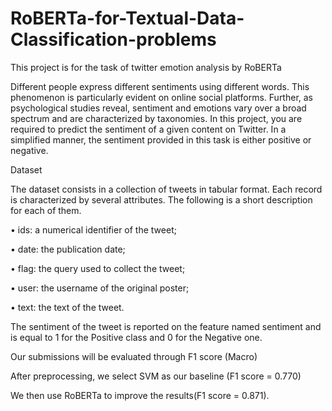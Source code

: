 # RoBERTa-for-Textual-Data-Classification-problems
This project is for the task of twitter emotion analysis by RoBERTa

Different people express different sentiments using different words. This phenomenon is particularly evident on online social platforms. Further, as psychological studies reveal, sentiment and emotions vary over a broad spectrum and are characterized by taxonomies.
In this project, you are required to predict the sentiment of a given content on Twitter. In a simplified manner, the sentiment provided in this task is either positive or negative.

Dataset

The dataset consists in a collection of tweets in tabular format. Each record is characterized by several attributes. The following is a short description for each of them.

• ids: a numerical identifier of the tweet;

• date: the publication date;

• flag: the query used to collect the tweet;

• user: the username of the original poster;

• text: the text of the tweet.

The sentiment of the tweet is reported on the feature named sentiment and is equal to 1 for the Positive class and 0 for the Negative one.

Our submissions will be evaluated through F1 score (Macro)

After preprocessing, we select SVM as our baseline (F1 score = 0.770)

We then use RoBERTa to improve the results(F1 score = 0.871).

